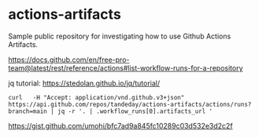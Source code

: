 # actions-artifacts

Sample public repository for investigating how to use Github Actions Artifacts. 

https://docs.github.com/en/free-pro-team@latest/rest/reference/actions#list-workflow-runs-for-a-repository

jq tutorial: https://stedolan.github.io/jq/tutorial/

```
curl   -H "Accept: application/vnd.github.v3+json"   https://api.github.com/repos/tandeday/actions-artifacts/actions/runs?branch=main | jq -r '. | .workflow_runs[0].artifacts_url '
```

https://gist.github.com/umohi/bfc7ad9a845fc10289c03d532e3d2c2f




